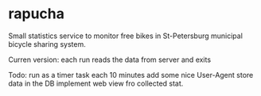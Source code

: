 # rapucha
Small statistics service to monitor free bikes in St-Petersburg municipal bicycle sharing system.

Curren version:
each run reads the data from server and exits

Todo:
run as a timer task each 10 minutes
add some nice User-Agent
store data in the DB
implement web view fro collected stat.

